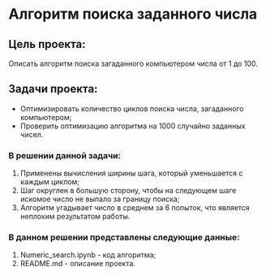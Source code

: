 # Алгоритм поиска заданного числа

## Цель проекта:
Описать алгоритм поиска загаданного компьютером числа от 1 до 100. 

## Задачи проекта:
- Оптимизировать количество циклов поиска числа, загаданного компьютером; 
- Проверить оптимизацию алгоритма на 1000 случайно заданных чисел.

### В решении данной задачи:
1. Применены вычисления ширины шага, который уменьшается с каждым циклом;
2. Шаг округлен в большую сторону, чтобы на следующем шаге искомое число не выпало за границу поиска;
3. Алгоритм угадывает число в среднем за 6 попыток, что является неплохим результатом работы.

### В данном решении представлены следующие данные:
1. Numeric_search.ipynb - код алгоритма;
2. README.md - описание проекта.
